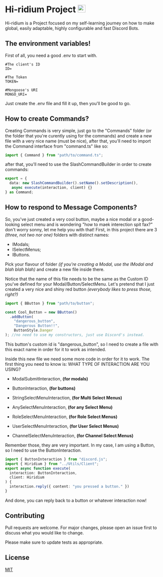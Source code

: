 <h1 align="left">Hi-ridium Project
  <img src="https://cdn.discordapp.com/attachments/943547363031670785/1076471508861472788/Sem_Titulo-7.png" height="25"/></h1>

Hi-ridium is a Project focused on my self-learning journey on how to make global, easily adaptable, highly configurable and fast Discord Bots.

## The environment variables!

First of all, you need a good .env to start with.

```env
#The client's ID
ID=

#The Token
TOKEN=

#Mongoose's URI
MONGO_URI=
```

Just create the .env file and fill it up, then you'll be good to go.

## How to create Commands?

Creating Commands is very simple, just go to the "Commands" folder (or the folder that you're curently using for the commands) and create a new file with a very nice name (must be nice),
after that, you'll need to import the Command interface from "command.ts" like so:

```typescript
import { Command } from "path/to/command.ts";
```

after that, you'll need to use the SlashCommandBuilder in order to create commands:

```typescript
export = {
  data: new SlashCommandBuilder().setName().setDescription(),
   async execute(interaction, client) {}
} as Command;
```

## How to respond to Message Components?

So, you've just created a very cool button, maybe a nice modal or a good-looking select menu and is wondering "how to maek interection spit fax?" don't worry sonny, let me help you with that!
First, in this project there are 3 _(three, not two nor one)_ folders with distinct names:

- IModals;
- ISelectMenus;
- IButtons.

Pick your flavour of folder _(if you're creating a Modal, use the IModal and blah blah blah)_ and create a new file inside there.

Notice that the name of this file needs to be the same as the Custom ID you've defined for your Modal/Button/SelectMenu.
Let's pretend that I just created a very nice and shiny red button _(everybody likes to press those, right?)_

```typescript
import { BButton } from "path/to/button";

const Cool_Button = new BButton()
  .addButton(
    "dangerous_button",
    "Dangerous Button!!",
    ButtonStyle.Danger
); //no need to use my constructors, just use Discord's instead.
```

This button's custom id is "dangerous_button", so I need to create a file with this exact name in order for it to work as intended.

Inside this new file we need some more code in order for it to work.
The first thing you need to know is: WHAT TYPE OF INTERACTION ARE YOU USING?

 - ModalSubmitInteraction, __(for modals)__

 - ButtonInteraction, __(for buttons)__

 - StringSelectMenuInteraction, __(for Multi Select Menus)__

 - AnySelectMenuInteraction, __(for any Select Menu)__

 - RoleSelectMenuInteraction, __(for Role Select Menus)__

 - UserSelectMenuInteraction, __(for User Select Menus)__

 - ChannelSelectMenuInteraction, __(for Channel Select Menus)__

Remember those, they are very important.
In my case, I am using a Button, so I need to use the ButtonInteraction.

```typescript
import { ButtonInteraction } from "discord.js";
import { Hiridium } from "../Utils/Client";
export async function execute(
  interaction: ButtonInteraction,
  client: Hiridium
) {
  interaction.reply({ content: "you pressed a button." })
}
```

And done, you can reply back to a button or whatever interaction now!

## Contributing

Pull requests are welcome. For major changes, please open an issue first
to discuss what you would like to change.

Please make sure to update tests as appropriate.

## License

[MIT](https://choosealicense.com/licenses/mit/)
